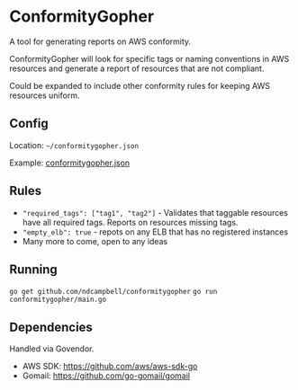 # ConformityGopher

A tool for generating reports on AWS conformity.

ConformityGopher will look for specific tags or naming conventions in AWS resources and generate a report of resources that are not compliant.

Could be expanded to include other conformity rules for keeping AWS resources uniform. 

## Config

Location: `~/conformitygopher.json`

Example: [conformitygopher.json](conformitygopher.json.example)

## Rules

- `"required_tags": ["tag1", "tag2"]` - Validates that taggable resources have all required tags. Reports on resources missing tags.
- `"empty_elb": true` - repots on any ELB that has no registered instances
- Many more to come, open to any ideas

## Running
`go get github.com/ndcampbell/conformitygopher`
`go run conformitygopher/main.go`

## Dependencies

Handled via Govendor. 

- AWS SDK: https://github.com/aws/aws-sdk-go
- Gomail: https://github.com/go-gomail/gomail
